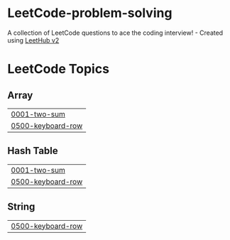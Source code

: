 # LeetCode-problem-solving
A collection of LeetCode questions to ace the coding interview! - Created using [LeetHub v2](https://github.com/arunbhardwaj/LeetHub-2.0)

<!---LeetCode Topics Start-->
# LeetCode Topics
## Array
|  |
| ------- |
| [0001-two-sum](https://github.com/OuamboC/LeetCode-problem-solving/tree/master/0001-two-sum) |
| [0500-keyboard-row](https://github.com/OuamboC/LeetCode-problem-solving/tree/master/0500-keyboard-row) |
## Hash Table
|  |
| ------- |
| [0001-two-sum](https://github.com/OuamboC/LeetCode-problem-solving/tree/master/0001-two-sum) |
| [0500-keyboard-row](https://github.com/OuamboC/LeetCode-problem-solving/tree/master/0500-keyboard-row) |
## String
|  |
| ------- |
| [0500-keyboard-row](https://github.com/OuamboC/LeetCode-problem-solving/tree/master/0500-keyboard-row) |
<!---LeetCode Topics End-->